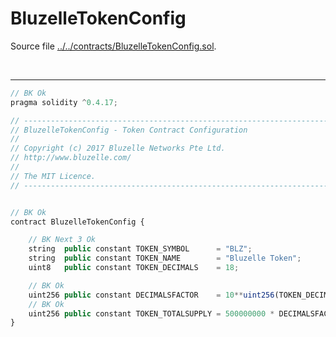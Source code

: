 # BluzelleTokenConfig

Source file [../../contracts/BluzelleTokenConfig.sol](../../contracts/BluzelleTokenConfig.sol).

<br />

<hr />

```javascript
// BK Ok
pragma solidity ^0.4.17;

// ----------------------------------------------------------------------------
// BluzelleTokenConfig - Token Contract Configuration
//
// Copyright (c) 2017 Bluzelle Networks Pte Ltd.
// http://www.bluzelle.com/
//
// The MIT Licence.
// ----------------------------------------------------------------------------


// BK Ok
contract BluzelleTokenConfig {

    // BK Next 3 Ok
    string  public constant TOKEN_SYMBOL      = "BLZ";
    string  public constant TOKEN_NAME        = "Bluzelle Token";
    uint8   public constant TOKEN_DECIMALS    = 18;

    // BK Ok
    uint256 public constant DECIMALSFACTOR    = 10**uint256(TOKEN_DECIMALS);
    // BK Ok
    uint256 public constant TOKEN_TOTALSUPPLY = 500000000 * DECIMALSFACTOR;
}


```
